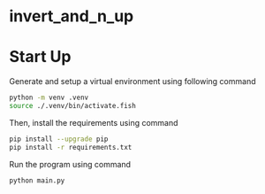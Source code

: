 # invert_and_n_up

# Start Up
Generate and setup a virtual environment using following command
```bash
python -m venv .venv
source ./.venv/bin/activate.fish
```

Then, install the requirements using command
```bash
pip install --upgrade pip
pip install -r requirements.txt
```

Run the program using command
```bash
python main.py
```